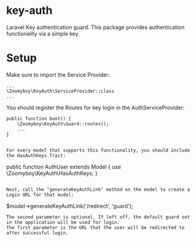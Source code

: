 # key-auth
Laravel Key authentication guard. This package provides authentication functionality via a simple key.

# Setup
Make sure to import the Service Provider:
```
...
\Zoomyboy\KeyAuth\ServiceProvider::class
...

```

You should register the Routes for key login in the AuthServiceProvider:
```
public function boot() {
    \Zoomyboy\KeyAuth\Guard::routes();
    ...
}


For every model that supports this functionality, you should include the HasAuthKeys Trait:

```
public function AuthUser extends Model {
  use \Zoomyboy\KeyAuth\HasAuthKeys;
}
```

Next, call the "generateKeyAuthLink" method on the model to create a Login URL for that model:

```
$model->generateKeyAuthLink('/redirect', 'guard');
```
The second parameter is optional. If left off, the default guard set in the application will be used for login.
The first parameter is the URL that the user will be redirected to after successful login.

